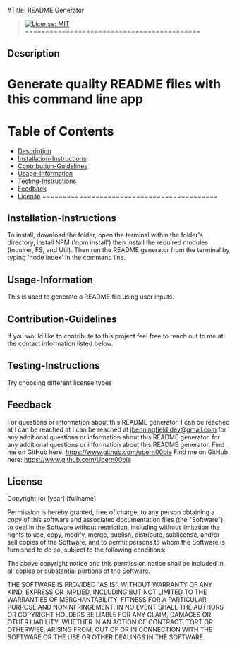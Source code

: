 
  #Title: README Generator
>[![License: MIT](https://img.shields.io/badge/License-MIT-blue.svg)](https://opensource.org/licenses/MIT)
===========================================
  ## Description
  Generate quality README files with this command line app
===========================================
  # Table of Contents
  - [Description](#Description)
  - [Installation-Instructions](#Installation-Instructions)
  - [Contribution-Guidelines](#Contribution-Guidelines)
  - [Usage-Information](#Usage-Information)
  - [Testing-Instructions](#Testing-Instructions)
  - [Feedback](#Feedback)
  - [License](#License)
===========================================

  ## Installation-Instructions
  To install, download the folder, open the terminal within the folder's directory, install NPM ('npm install') then install the required modules (Inquirer, FS, and Util). Then run the README generator from the terminal by typing 'node index' in the command line.

  ## Usage-Information
  This is used to generate a README file using user inputs.

  ## Contribution-Guidelines
  If you would like to contribute to this project feel free to reach out to me at the contact information listed below.

  ## Testing-Instructions
  Try choosing different license types

  ## Feedback 
  For questions or information about this README generator, I can be reached at I can be reached at I can be reached at jbenningfield.dev@gmail.com for any additional questions or information about this README generator. for any additional questions or information about this README generator. Find me on GitHub here: https://www.github.com/ubern00bie 
  Find me on GitHub here: https://www.github.com/Ubern00bie
  
  ## License
  Copyright (c) [year] [fullname]

Permission is hereby granted, free of charge, to any person obtaining a copy
of this software and associated documentation files (the "Software"), to deal
in the Software without restriction, including without limitation the rights
to use, copy, modify, merge, publish, distribute, sublicense, and/or sell
copies of the Software, and to permit persons to whom the Software is
furnished to do so, subject to the following conditions:

The above copyright notice and this permission notice shall be included in all
copies or substantial portions of the Software.

THE SOFTWARE IS PROVIDED "AS IS", WITHOUT WARRANTY OF ANY KIND, EXPRESS OR
IMPLIED, INCLUDING BUT NOT LIMITED TO THE WARRANTIES OF MERCHANTABILITY,
FITNESS FOR A PARTICULAR PURPOSE AND NONINFRINGEMENT. IN NO EVENT SHALL THE
AUTHORS OR COPYRIGHT HOLDERS BE LIABLE FOR ANY CLAIM, DAMAGES OR OTHER
LIABILITY, WHETHER IN AN ACTION OF CONTRACT, TORT OR OTHERWISE, ARISING FROM,
OUT OF OR IN CONNECTION WITH THE SOFTWARE OR THE USE OR OTHER DEALINGS IN THE
SOFTWARE.
